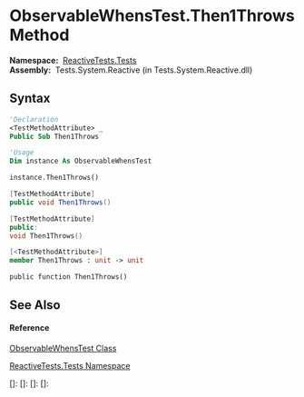 # ObservableWhensTest.Then1Throws Method

**Namespace:**  [ReactiveTests.Tests](ReactiveTests.Tests\ReactiveTests.Tests.md)  
**Assembly:**  Tests.System.Reactive (in Tests.System.Reactive.dll)

## Syntax

```vb
'Declaration
<TestMethodAttribute> _
Public Sub Then1Throws
```

```vb
'Usage
Dim instance As ObservableWhensTest

instance.Then1Throws()
```

```csharp
[TestMethodAttribute]
public void Then1Throws()
```

```c++
[TestMethodAttribute]
public:
void Then1Throws()
```

```fsharp
[<TestMethodAttribute>]
member Then1Throws : unit -> unit 
```

```jscript
public function Then1Throws()
```

## See Also

#### Reference

[ObservableWhensTest Class](ObservableWhensTest\ObservableWhensTest.md)

[ReactiveTests.Tests Namespace](ReactiveTests.Tests\ReactiveTests.Tests.md)

[]: 
[]: 
[]: 
[]: 